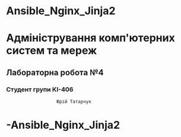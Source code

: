 # Ansible_Nginx_Jinja2
<p align="center">

# Адміністрування комп'ютерних систем та мереж

## Лабораторна робота №4 

### Студент групи КІ-406    
                       Юрій Татарчук

</p>



# -Ansible_Nginx_Jinja2
